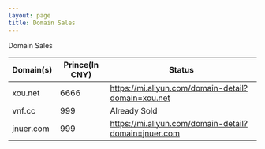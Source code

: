 ```yaml
---
layout: page
title: Domain Sales
---
```


Domain Sales

|  Domain(s)   | Prince(In CNY)  | Status  |
|  ----  | ----  | ----  |
| xou.net  | 6666 |  https://mi.aliyun.com/domain-detail?domain=xou.net |
| vnf.cc  | 999 | Already Sold |
| jnuer.com  | 999 | https://mi.aliyun.com/domain-detail?domain=jnuer.com |